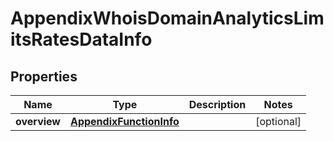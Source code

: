 

# AppendixWhoisDomainAnalyticsLimitsRatesDataInfo


## Properties

| Name | Type | Description | Notes |
|------------ | ------------- | ------------- | -------------|
|**overview** | [**AppendixFunctionInfo**](AppendixFunctionInfo.md) |  |  [optional] |



